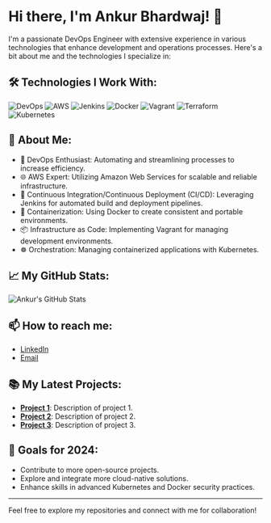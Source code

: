 # Hi there, I'm Ankur Bhardwaj! 👋

I'm a passionate DevOps Engineer with extensive experience in various technologies that enhance development and operations processes. Here's a bit about me and the technologies I specialize in:

## 🛠️ Technologies I Work With:

![DevOps](https://img.shields.io/badge/-DevOps-333333?style=flat&logo=devops)
![AWS](https://img.shields.io/badge/-AWS-333333?style=flat&logo=amazon-aws)
![Jenkins](https://img.shields.io/badge/-Jenkins-333333?style=flat&logo=jenkins)
![Docker](https://img.shields.io/badge/-Docker-333333?style=flat&logo=docker)
![Vagrant](https://img.shields.io/badge/-Vagrant-333333?style=flat&logo=vagrant)
![Terraform](https://img.shields.io/badge/-Terraform-333333?style=flat&logo=terraform)
![Kubernetes](https://img.shields.io/badge/-Kubernetes-333333?style=flat&logo=kubernetes)

## 🌟 About Me:

- 🔧 DevOps Enthusiast: Automating and streamlining processes to increase efficiency.
- 🌐 AWS Expert: Utilizing Amazon Web Services for scalable and reliable infrastructure.
- 🚀 Continuous Integration/Continuous Deployment (CI/CD): Leveraging Jenkins for automated build and deployment pipelines.
- 🐳 Containerization: Using Docker to create consistent and portable environments.
- 📦 Infrastructure as Code: Implementing Vagrant for managing development environments.
- ☸️ Orchestration: Managing containerized applications with Kubernetes.

## 📈 My GitHub Stats:

![Ankur's GitHub Stats](https://github-readme-stats.vercel.app/api?username=ankurbhardwajkiet&show_icons=true&theme=radical)

## 📫 How to reach me:

- [LinkedIn](www.linkedin.com/in/dr-ankur-bhardwaj-61ba5154)
- [Email](mailto:ankurbhardwaj2002@gmail.com)

## 📚 My Latest Projects:

- **[Project 1](https://github.com/ankurbhardwajkiet/project1)**: Description of project 1.
- **[Project 2](https://github.com/ankurbhardwajkiet/project2)**: Description of project 2.
- **[Project 3](https://github.com/ankurbhardwajkiet/project3)**: Description of project 3.

## 🎯 Goals for 2024:

- Contribute to more open-source projects.
- Explore and integrate more cloud-native solutions.
- Enhance skills in advanced Kubernetes and Docker security practices.

---

Feel free to explore my repositories and connect with me for collaboration!
